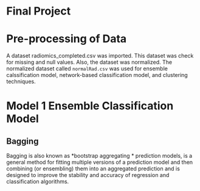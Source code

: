 # Final Project

# Pre-processing of Data
A dataset radiomics_completed.csv was imported. This dataset was check for missing and null values. Also, the dataset was normalized. The normalized dataset called `normalRad.csv` was used for ensemble calssification model, network-based classification model, and clustering techniques. 

# Model 1 Ensemble Classification Model

## Bagging
Bagging is also known as *bootstrap aggregating * prediction models, is a general method for fitting multiple versions of a prediction model 
and then combining (or ensembling) them into an aggregated prediction and is designed to improve the stability and accuracy of regression 
and classification algorithms.

